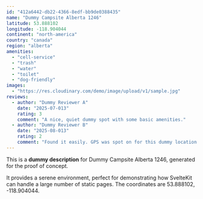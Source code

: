 ```yaml
---
id: "412a6442-db22-4366-8edf-bb9de0388435"
name: "Dummy Campsite Alberta 1246"
latitude: 53.888102
longitude: -118.904044
continent: "north-america"
country: "canada"
region: "alberta"
amenities:
  - "cell-service"
  - "trash"
  - "water"
  - "toilet"
  - "dog-friendly"
images:
  - "https://res.cloudinary.com/demo/image/upload/v1/sample.jpg"
reviews:
  - author: "Dummy Reviewer A"
    date: "2025-07-013"
    rating: 3
    comment: "A nice, quiet dummy spot with some basic amenities."
  - author: "Dummy Reviewer B"
    date: "2025-08-013"
    rating: 2
    comment: "Found it easily. GPS was spot on for this dummy location."
---
```


This is a **dummy description** for Dummy Campsite Alberta 1246, generated for the proof of concept.

It provides a serene environment, perfect for demonstrating how SvelteKit can handle a large number of static pages. The coordinates are 53.888102, -118.904044.
